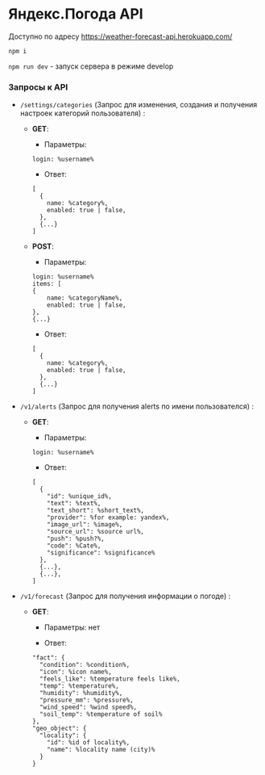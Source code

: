 # Яндекс.Погода API

Доступно по адресу https://weather-forecast-api.herokuapp.com/

`npm i`

`npm run dev` - запуск сервера в режиме develop

### Запросы к API

* `/settings/categories` (Запрос для изменения, создания и получения настроек категорий пользователя) :
  * **GET**:
  
    * Параметры:
    ```
    login: %username%
    ```
    
    * Ответ:
    ```
    [
      {
        name: %category%,
        enabled: true | false,
      }, 
      {...}
    ] 
    ```
  
  * **POST**:
  
    * Параметры: 
    ```
    login: %username%
    items: [
    {
        name: %categoryName%,
        enabled: true | false,
    }, 
    {...}
    ```
    
    * Ответ:
    ```
    [
      {
        name: %category%,
        enabled: true | false,
      }, 
      {...}
    ] 
    ```
    

* `/v1/alerts` (Запрос для получения alerts по имени пользователся) :

  * **GET**:
  
    * Параметры: 
    ```
    login: %username%
    ```
    
    * Ответ:
    ```
    [
      {
        "id": %unique_id%,
        "text": %text%,
        "text_short": %short_text%,
        "provider": %for example: yandex%,
        "image_url": %image%,
        "source_url": %source url%,
        "push": %push?%,
        "code": %Cate%,
        "significance": %significance%
      },
      {...},
      {...},
    ]
    ```
    
* `/v1/forecast` (Запрос для получения информации о погоде) :

  * **GET**:
  
    * Параметры: нет

    * Ответ:
    ```
    "fact": {
      "condition": %condition%,
      "icon": %icon name%,
      "feels_like": %temperature feels like%,
      "temp": %temperature%,
      "humidity": %humidity%,
      "pressure_mm": %pressure%,
      "wind_speed": %wind speed%,
      "soil_temp": %temperature of soil%
    },
    "geo_object": {
      "locality": {
        "id": %id of locality%,
        "name": %locality name (city)%
      }
    }
    ```
    
